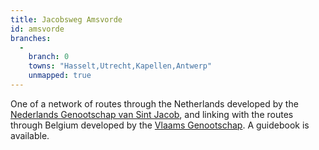 ```yaml
---
title: Jacobsweg Amsvorde
id: amsvorde
branches:
  -
    branch: 0
    towns: "Hasselt,Utrecht,Kapellen,Antwerp"
    unmapped: true
---
```


One of a network of routes through the Netherlands developed by the [Nederlands Genootschap van Sint Jacob][0], and linking with the routes through Belgium developed by the [Vlaams Genootschap][1]. A guidebook is available.

[0]: http://webwinkel.santiago.nl/
[1]: http://www.compostelagenootschap.be/default.aspx?id=512